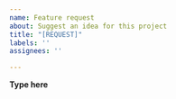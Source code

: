 ```yaml
---
name: Feature request
about: Suggest an idea for this project
title: "[REQUEST]"
labels: ''
assignees: ''

---
```


**Type here**

